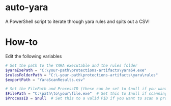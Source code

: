 # auto-yara
A PowerShell script to iterate through yara rules and spits out a CSV!

# How-to
Edit the following variables <br>
```powershell
# Set the path to the YARA executable and the rules folder
$yaraExePath = "C:\your-path\protections-artifacts\yara64.exe"
$rulesFolderPath = "C:\-your-path\protections-artifacts\yara\rules"
$exportPath = "YaraScanResults.csv"

# Set the FilePath and ProcessID (these can be set to $null if you want to skip them)
$FilePath = "C:\path\to\your\file.exe"  # Set this to $null if scanning a ProcessID
$ProcessID = $null  # Set this to a valid PID if you want to scan a process, or $null to scan a file
```

